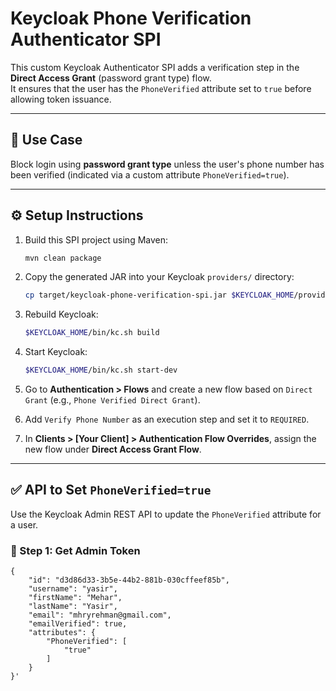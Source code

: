 # Keycloak Phone Verification Authenticator SPI

This custom Keycloak Authenticator SPI adds a verification step in the **Direct Access Grant** (password grant type) flow.  
It ensures that the user has the `PhoneVerified` attribute set to `true` before allowing token issuance.

---

## 🔧 Use Case

Block login using **password grant type** unless the user's phone number has been verified (indicated via a custom attribute `PhoneVerified=true`).

---

## ⚙️ Setup Instructions

1. Build this SPI project using Maven:
    ```bash
    mvn clean package
    ```

2. Copy the generated JAR into your Keycloak `providers/` directory:
    ```bash
    cp target/keycloak-phone-verification-spi.jar $KEYCLOAK_HOME/providers/
    ```

3. Rebuild Keycloak:
    ```bash
    $KEYCLOAK_HOME/bin/kc.sh build
    ```

4. Start Keycloak:
    ```bash
    $KEYCLOAK_HOME/bin/kc.sh start-dev
    ```

5. Go to **Authentication > Flows** and create a new flow based on `Direct Grant` (e.g., `Phone Verified Direct Grant`).

6. Add `Verify Phone Number` as an execution step and set it to `REQUIRED`.

7. In **Clients > [Your Client] > Authentication Flow Overrides**, assign the new flow under **Direct Access Grant Flow**.

---

## ✅ API to Set `PhoneVerified=true`

Use the Keycloak Admin REST API to update the `PhoneVerified` attribute for a user.

### 🔐 Step 1: Get Admin Token

```{{keycloak_url}}/admin/realms/{{realm}}/users/d3d86d33-3b5e-44b2-881b-030cffeef85b
{
    "id": "d3d86d33-3b5e-44b2-881b-030cffeef85b",
    "username": "yasir",
    "firstName": "Mehar",
    "lastName": "Yasir",
    "email": "mhryrehman@gmail.com",
    "emailVerified": true,
    "attributes": {
        "PhoneVerified": [
            "true"
        ]
    }
}'
